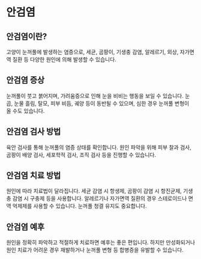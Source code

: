# 안검염

## 안검염이란?

고양이 눈꺼풀에 발생하는 염증으로, 세균, 곰팡이, 기생충 감염, 알레르기, 외상, 자가면역 질환 등 다양한 원인에 의해 발생할 수 있습니다.

## 안검염 증상

눈꺼풀이 붓고 붉어지며, 가려움증으로 인해 눈을 비비는 행동을 보일 수 있습니다. 눈곱, 눈물 흘림, 탈모, 피부 비듬, 궤양 등이 동반될 수 있으며, 심한 경우 눈꺼풀 변형이 올 수도 있습니다.

## 안검염 검사 방법

육안 검사를 통해 눈꺼풀의 염증 상태를 확인합니다. 원인 파악을 위해 피부 찰과 검사, 곰팡이 배양 검사, 세포학적 검사, 조직 검사 등을 진행할 수 있습니다.

## 안검염 치료 방법

원인에 따라 치료법이 달라집니다. 세균 감염 시 항생제, 곰팡이 감염 시 항진균제, 기생충 감염 시 구충제 등을 사용합니다. 알레르기나 자가면역 질환의 경우 스테로이드나 면역 억제제를 사용할 수 있습니다. 눈꺼풀 청결 유지도 중요합니다.

## 안검염 예후

원인을 정확히 파악하고 적절하게 치료하면 예후는 좋은 편입니다. 하지만 만성화되거나 원인 치료가 어려운 경우 재발하거나 눈꺼풀 변형 등 합병증을 유발할 수 있습니다.
